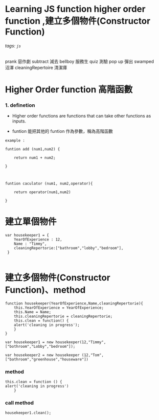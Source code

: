 Learning JS function higher order function ,建立多個物件(Constructor Function)
===
###### tags: `js`

prank 惡作劇
subtract 減去
bellboy 服務生
quiz 測驗
pop up 彈出
swamped 沼澤
cleaningRepertoire 清潔庫


Higher Order function 高階函數
===
### 1. definetion

- Higher order functions are functions  that can take other functions as inputs.

- funtion 能把其他的 funtion 作為參數，稱為高階函數

```
example :

funtion add (num1,num2) {

    return num1 + num2;

}



funtion caculator (num1, num2,operator){

    return operator(num1,num2)

}
```


建立單個物件
===
``` 
var housekeeper1 = {
    YearOfExperience : 12,
    Name : "Timmy",
    cleaningRepertorie:["bathroom","lobby","bedroom"],
 }
 
```

建立多個物件(Constructor Function)、method
===

```
function housekeeper(YearOfExperience,Name,cleaningRepertorie){
    this.YearOfExperience = YearOfExperience;
    this.Name = Name;
    this.cleaningRepertorie = cleaningRepertorie;
    this.clean = function() {
    alert('cleaning in progress');
    }
}

var housekeeper1 = new housekeeper(12,"Timmy",["bothroom","Lobby","bedroom"]);

var housekeeper2 = new housekeeper (12,"Tom",["bathroom","greenhouse","houseware"])

```
### method

```
this.clean = function () {
alert('cleaning in progress')
    }
```
 
### call method
```
housekeeper1.clean();
```
